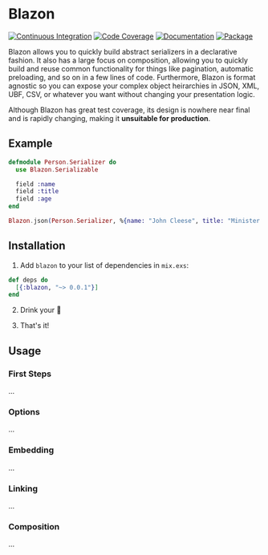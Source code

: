 # Blazon

[![Continuous Integration](https://img.shields.io/travis/mtwilliams/blazon/master.svg)](https://travis-ci.org/mtwilliams/blazon)
[![Code Coverage](https://img.shields.io/coveralls/mtwilliams/blazon/master.svg)](https://coveralls.io/github/mtwilliams/blazon)
[![Documentation](http://inch-ci.org/github/mtwilliams/blazon.svg)](http://inch-ci.org/github/mtwilliams/blazon)
[![Package](https://img.shields.io/hexpm/dt/blazon.svg)](https://hex.pm/packages/blazon)

Blazon allows you to quickly build abstract serializers in a declarative fashion. It also has a large focus on composition, allowing you to quickly build and reuse common functionality for things like pagination, automatic preloading, and so on in a few lines of code. Furthermore, Blazon is format agnostic so you can expose your complex object heirarchies in JSON, XML, UBF, CSV, or whatever you want without changing your presentation logic.

Although Blazon has great test coverage, its design is nowhere near final and is rapidly changing, making it **unsuitable for production**.

## Example

```elixir
defmodule Person.Serializer do
  use Blazon.Serializable

  field :name
  field :title
  field :age
end

Blazon.json(Person.Serializer, %{name: "John Cleese", title: "Minister of Silly Walks", age: 42}, except: ~w(age)a)
```

## Installation

  1. Add `blazon` to your list of dependencies in `mix.exs`:

  ```elixir
  def deps do
    [{:blazon, "~> 0.0.1"}]
  end
  ```

  2. Drink your :tea:

  3. That's it!

## Usage

### First Steps

...

### Options

...

### Embedding

...

### Linking

...

### Composition

...
